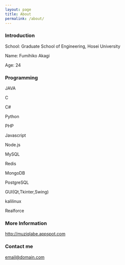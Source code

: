 ```yaml
---
layout: page
title: About
permalink: /about/
---
```


### Introduction

School: Graduate School of Engineering, Hosei University

Name: Fumihiko Akagi

Age: 24

### Programming

JAVA

C

C#

Python

PHP

Javascript

Node.js

MySQL

Redis

MongoDB

PostgreSQL

GUI(Qt,Tkinter,Swing)

kalilinux

Realforce

### More Information

http://muziqlabe.appspot.com

### Contact me

[email@domain.com](mailto:email@domain.com)
